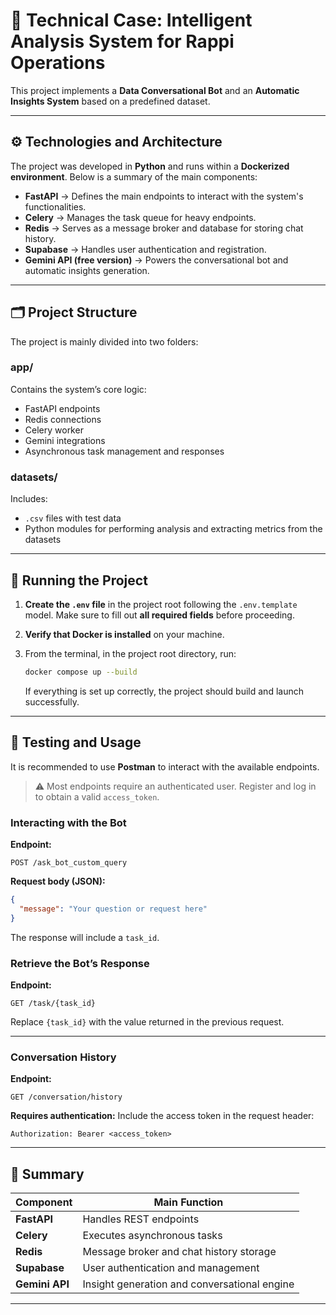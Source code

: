 # 🧠 Technical Case: Intelligent Analysis System for Rappi Operations

This project implements a **Data Conversational Bot** and an **Automatic Insights System** based on a predefined dataset.

---

## ⚙️ Technologies and Architecture

The project was developed in **Python** and runs within a **Dockerized environment**.
Below is a summary of the main components:

* **FastAPI** → Defines the main endpoints to interact with the system's functionalities.
* **Celery** → Manages the task queue for heavy endpoints.
* **Redis** → Serves as a message broker and database for storing chat history.
* **Supabase** → Handles user authentication and registration.
* **Gemini API (free version)** → Powers the conversational bot and automatic insights generation.

---

## 🗂️ Project Structure

The project is mainly divided into two folders:

### **app/**

Contains the system’s core logic:

* FastAPI endpoints
* Redis connections
* Celery worker
* Gemini integrations
* Asynchronous task management and responses

### **datasets/**

Includes:

* `.csv` files with test data
* Python modules for performing analysis and extracting metrics from the datasets

---

## 🚀 Running the Project

1. **Create the `.env` file** in the project root following the `.env.template` model.
   Make sure to fill out **all required fields** before proceeding.

2. **Verify that Docker is installed** on your machine.

3. From the terminal, in the project root directory, run:

   ```bash
   docker compose up --build
   ```

   If everything is set up correctly, the project should build and launch successfully.

---

## 🧪 Testing and Usage

It is recommended to use **Postman** to interact with the available endpoints.

> ⚠️ Most endpoints require an authenticated user.
> Register and log in to obtain a valid `access_token`.

### **Interacting with the Bot**

**Endpoint:**

```
POST /ask_bot_custom_query
```

**Request body (JSON):**

```json
{
  "message": "Your question or request here"
}
```

The response will include a `task_id`.

### **Retrieve the Bot’s Response**

**Endpoint:**

```
GET /task/{task_id}
```

Replace `{task_id}` with the value returned in the previous request.

---

### **Conversation History**

**Endpoint:**

```
GET /conversation/history
```

**Requires authentication:**
Include the access token in the request header:

```
Authorization: Bearer <access_token>
```

---

## 🧩 Summary

| Component      | Main Function                                |
| -------------- | -------------------------------------------- |
| **FastAPI**    | Handles REST endpoints                       |
| **Celery**     | Executes asynchronous tasks                  |
| **Redis**      | Message broker and chat history storage      |
| **Supabase**   | User authentication and management           |
| **Gemini API** | Insight generation and conversational engine |

---